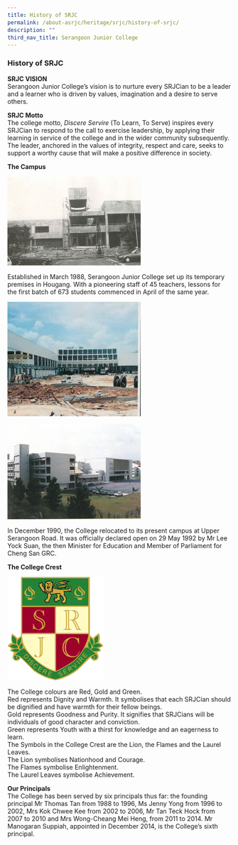 ```yaml
---
title: History of SRJC
permalink: /about-asrjc/heritage/srjc/history-of-srjc/
description: ""
third_nav_title: Serangoon Junior College
---
```

### History of SRJC

**SRJC VISION**  
Serangoon Junior College’s vision is to nurture every SRJCian to be a leader and a learner who is driven by values, imagination and a desire to serve others.

**SRJC Motto**  
The college motto, _Discere Servire_ (To Learn, To Serve) inspires every SRJCian to respond to the call to exercise leadership, by applying their learning in service of the college and in the wider community subsequently.  The leader, anchored in the values of integrity, respect and care, seeks to support a worthy cause that will make a positive difference in society.

**The Campus**

![](/images/Building-the-new-school-300x200.jpg)

Established in March 1988, Serangoon Junior College set up its temporary premises in Hougang. With a pioneering staff of 45 teachers, lessons for the first batch of 673 students commenced in April of the same year.

![](/images/Building-the-new-school-2-Copy-300x258.jpg)

![](/images/Temporary-premise-in-Hougang-Copy-300x215.jpg)

In December 1990, the College relocated to its present campus at Upper Serangoon Road. It was officially declared open on 29 May 1992 by Mr Lee Yock Suan, the then Minister for Education and Member of Parliament for Cheng San GRC.

**The College Crest**

![](/images/Serangoon%20JC.png)

The College colours are Red, Gold and Green.  
Red represents Dignity and Warmth. It symbolises that each SRJCian should be dignified and have warmth for their fellow beings.  
Gold represents Goodness and Purity. It signifies that SRJCians will be individuals of good character and conviction.  
Green represents Youth with a thirst for knowledge and an eagerness to learn.  
The Symbols in the College Crest are the Lion, the Flames and the Laurel Leaves.  
The Lion symbolises Nationhood and Courage.  
The Flames symbolise Enlightenment.  
The Laurel Leaves symbolise Achievement.

**Our Principals**  
The College has been served by six principals thus far: the founding principal Mr Thomas Tan from 1988 to 1996, Ms Jenny Yong from 1996 to 2002, Mrs Kok Chwee Kee from 2002 to 2006, Mr Tan Teck Hock from 2007 to 2010 and Mrs Wong-Cheang Mei Heng, from 2011 to 2014. Mr Manogaran Suppiah, appointed in December 2014, is the College’s sixth principal.